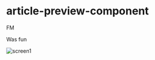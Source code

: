 # article-preview-component
FM


Was fun

![screen1](https://user-images.githubusercontent.com/120993792/232291520-4f05f2ef-f268-4d8f-a9f4-5dc93d184961.png)

